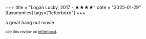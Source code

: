 +++
title = "Logan Lucky, 2017 - ★★★★"
date = "2025-01-29"
[taxonomies]
tags=["letterboxd"]
+++

a great hang out movie

<small>see this review on <a href="https://letterboxd.com/nonmodernist/film/logan-lucky/">letterboxd</a>.